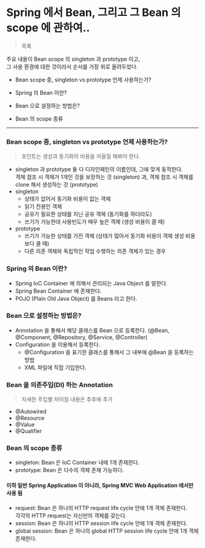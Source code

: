 # Spring 에서 Bean, 그리고 그 Bean 의 scope 에 관하여..

> 목록  

주요 내용이 Bean scope 의 singleton 과 prototype 이고,  
그 사용 환경에 대한 것이라서 순서를 가장 위로 올려두었다.

- Bean scope 중, singleton vs prototype 언제 사용하는가?
  
- Spring 의 Bean 이란?

- Bean 으로 설정하는 방법은?

- Bean 의 scope 종류

---
### Bean scope 중, singleton vs prototype 언제 사용하는가?
> 포인트는 생성과 동기화의 비용을 저울질 해봐야 한다.
- singleton 과 prototype 둘 다 디자인패턴의 이름인데, 그에 맞게 동작한다.  
  객체 참조 시 객체가 1개인 것을 보장하는 것 (singleton) 과, 객체 참조 시 객체를 clone 해서 생성하는 것 (prototype)
- singleton
    - 상태가 없어서 동기화 비용이 없는 객체
    - 읽기 전용인 객체
    - 공유가 필요한 상태를 지닌 공유 객체 (동기화를 하더라도)
    - 쓰기가 가능한데 사용빈도가 매우 높은 객체 (생성 비용이 클 때)
- prototype
    - 쓰기가 가능한 상태를 가진 객체 (상태가 많아서 동기화 비용이 객체 생성 비용보다 클 때)
    - 다른 의존 객체와 독립적인 작업 수행하는 의존 객체가 있는 경우

### Spring 의 Bean 이란?
- Spring IoC Container 에 의해서 관리되는 Java Object 를 말한다.
- Spring Bean Container 에 존재한다.
- POJO (Plain Old Java Object) 를 Beans 라고 한다.

### Bean 으로 설정하는 방법은?
- Annotation 을 통해서 해당 클래스를 Bean 으로 등록한다. (@Bean, @Component, @Repository, @Service, @Controller)
- Configuration 을 이용해서 등록한다.
    - @Configuration 을 표기한 클래스를 통해서 그 내부에 @Bean 을 등록하는 방법
    - XML 파일에 직접 기입한다.

### Bean 을 의존주입(DI) 하는 Annotation
> 자세한 주입별 차이점 내용은 추후에 추가
- @Autowired
- @Resource
- @Value
- @Qualifier

### Bean 의 scope 종류
- singleton: Bean 은 IoC Container 내에 1개 존재한다.
- prototype: Bean 은 다수의 객체 존재 가능하다.
#### 이하 일반 Spring Application 이 아니라, Spring MVC Web Application 에서만 사용 됨  
- request: Bean 은 하나의 HTTP request life cycle 안에 1개 객체 존재한다.  
  각각의 HTTP request는 자신만의 객체를 갖는다.
- session: Bean 은 하나의 HTTP session life cycle 안에 1개 객체 존재한다.
- global session: Bean 은 하나의 global HTTP session life cycle 안에 1개 객체 존재한다. 

